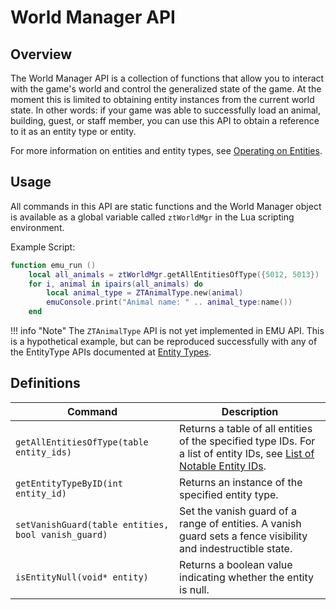 # World Manager API

## Overview

The World Manager API is a collection of functions that allow you to interact with the game's world and control the generalized state of the game. At the moment this is limited to obtaining entity instances from the current world state. In other words: if your game was able to successfully load an animal, building, guest, or staff member, you can use this API to obtain a reference to it as an entity type or entity.

For more information on entities and entity types, see [Operating on Entities](/docs/zt1/advanced/operating-on-entities.md).

## Usage

All commands in this API are static functions and the World Manager object is available as a global variable called `ztWorldMgr` in the Lua scripting environment.

Example Script:
```lua
function emu_run ()
    local all_animals = ztWorldMgr.getAllEntitiesOfType({5012, 5013})
    for i, animal in ipairs(all_animals) do
        local animal_type = ZTAnimalType.new(animal)
        emuConsole.print("Animal name: " .. animal_type:name())
    end
```

!!! info "Note"
    The `ZTAnimalType` API is not yet implemented in EMU API. This is a hypothetical example, but can be reproduced successfully with any of the EntityType APIs documented at [Entity Types](/docs/zt1/reference/emu/api/entitytypes.md).

## Definitions

| Command  | Description |
| ------------- | ------------- |
| `getAllEntitiesOfType(table entity_ids)` | Returns a table of all entities of the specified type IDs. For a list of entity IDs, see [List of Notable Entity IDs](/docs/zt1/reference/string-tables/entity-ids.md). |
| `getEntityTypeByID(int entity_id)` | Returns an instance of the specified entity type. |
| `setVanishGuard(table entities, bool vanish_guard)` | Set the vanish guard of a range of entities. A vanish guard sets a fence visibility and indestructible state. |
| `isEntityNull(void* entity)` | Returns a boolean value indicating whether the entity is null. |
